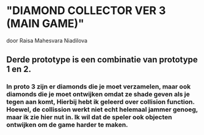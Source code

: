 <h1>"DIAMOND COLLECTOR VER 3 (MAIN GAME)"</h1>
<p>door Raisa Mahesvara Niadilova</p>
<h2>Derde prototype is een combinatie van prototype 1 en 2.</h2> 
<h3>In proto 3 zijn er diamonds die je moet verzamelen, maar ook diamonds die je moet ontwijken omdat ze shade geven als je tegen aan komt, Hierbij hebt ik geleerd over collision function. Hoewel, de collission werkt niet echt helemaal jammer genoeg, maar ik zie hier nut in. Ik wil dat de speler ook objecten ontwijken om de game harder te maken.</h3>
